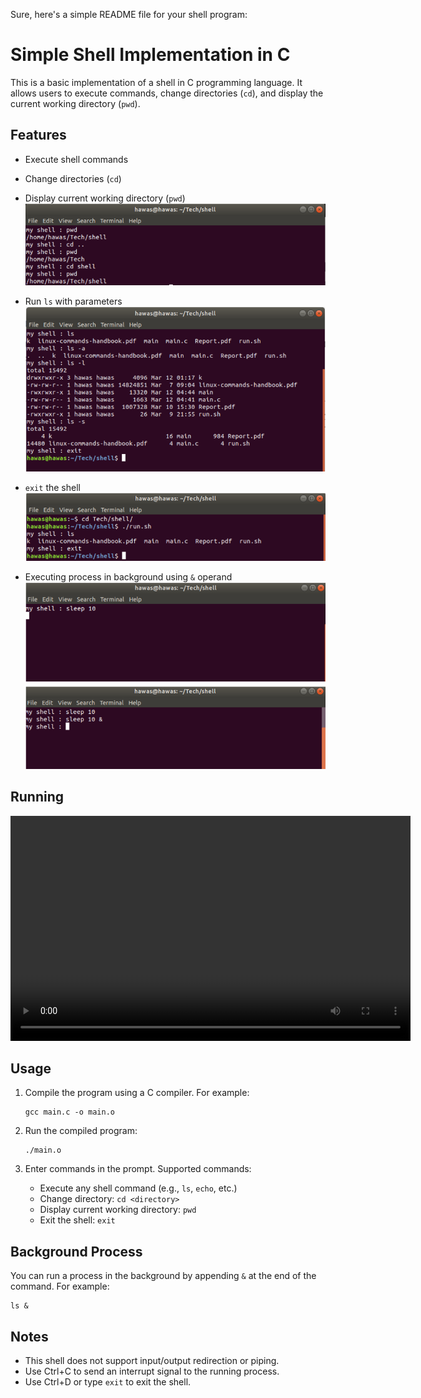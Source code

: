 Sure, here's a simple README file for your shell program:


# Simple Shell Implementation in C

This is a basic implementation of a shell in C programming language. It allows users to execute commands, change directories (`cd`), and display the current working directory (`pwd`).

## Features
- Execute shell commands
- Change directories (`cd`)
- Display current working directory (`pwd`)
![](images/cd.png) 
- Run `ls` with parameters
![](images/ls.png) 

- `exit` the shell
![](images/exit.png) 

- Executing process in background using `&` operand 
![](images/&.png) 


## Running
<video controls width="640" height="360">
  <source src="images/program running.mp4" type="video/mp4">
  Your browser does not support the video tag.
</video>

## Usage
1. Compile the program using a C compiler. For example:
    ```
    gcc main.c -o main.o
    ```

2. Run the compiled program:
    ```
    ./main.o
    ```

3. Enter commands in the prompt. Supported commands:
    - Execute any shell command (e.g., `ls`, `echo`, etc.)
    - Change directory: `cd <directory>`
    - Display current working directory: `pwd`
    - Exit the shell: `exit`

## Background Process
You can run a process in the background by appending `&` at the end of the command. For example:
```
ls &
```

## Notes
- This shell does not support input/output redirection or piping.
- Use Ctrl+C to send an interrupt signal to the running process.
- Use Ctrl+D or type `exit` to exit the shell.

